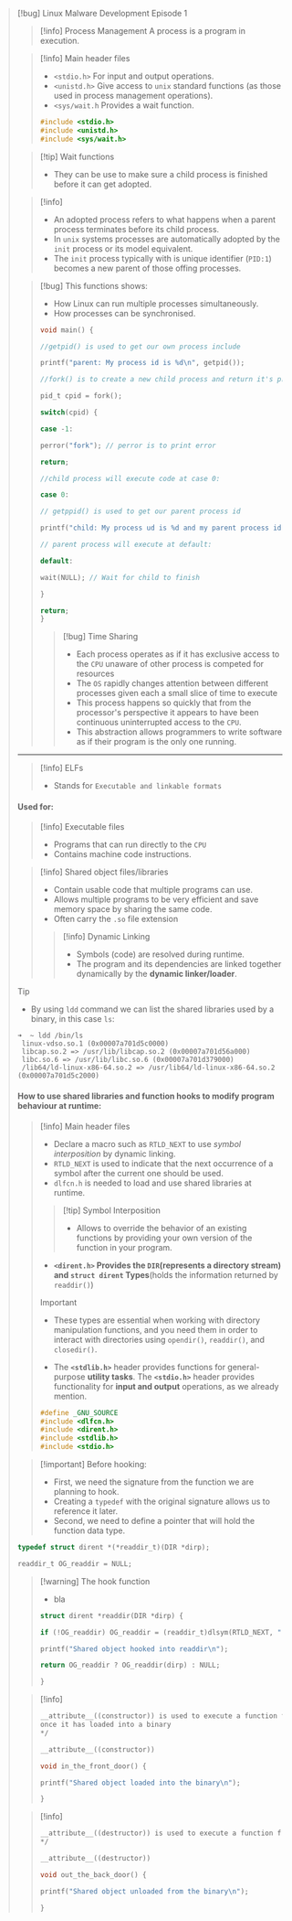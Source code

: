 >[!bug] Linux Malware Development Episode 1
>
>>[!info] Process Management
>>A process is a program in execution.
>
>>[!info] Main header files
>>- `<stdio.h>` For input and output operations.
>>- `<unistd.h>` Give access to `unix` standard functions (as those used in process management operations).
>>- `<sys/wait.h` Provides a wait function. 
>>```c
>>#include <stdio.h>
>>#include <unistd.h>
>>#include <sys/wait.h>
>>```
>
>>[!tip] Wait functions
>>- They can be use to make sure a child process is finished before it can get adopted.
>
>>[!info]
>>- An adopted process refers to what happens when a parent process terminates before its child process.
>>- In `unix` systems processes are automatically adopted by the `init` process or its model equivalent.
>>- The `init` process typically with is unique identifier (`PID:1`) becomes a new parent of those offing processes.
>
>>[!bug] This functions shows:
>>- How Linux can run multiple processes simultaneously.
>>- How processes can be synchronised.
>>```c
>>void main() {
>>
>>//getpid() is used to get our own process include
>>
>>printf("parent: My process id is %d\n", getpid());
>> 
>>//fork() is to create a new child process and return it's process id
>>
>>pid_t cpid = fork();
>>
>>switch(cpid) {
>>
>>case -1:
>>
>>perror("fork"); // perror is to print error
>>
>>return;
>>
>>//child process will execute code at case 0:
>>
>>case 0:
>>
>>// getppid() is used to get our parent process id
>>
>>printf("child: My process ud is %d and my parent process id is %d\n", getpid(), getppid());
>>
>>// parent process will execute at default:
>>
>>default:
>>
>>wait(NULL); // Wait for child to finish
>>
>>}
>>
>>return;
>>}
>>```
>>
>>>[!bug] Time Sharing
>>>- Each process operates as if it has exclusive access to the `CPU` unaware of other process is competed for resources
>>>- The `OS` rapidly changes attention between different processes given each a small slice of time to execute
>>>- This process happens so quickly that from the processor's perspective it appears to have been continuous uninterrupted access to the `CPU`.
>>>- This abstraction allows programmers to write software as if their program is the only one running.
>---
>
>>[!info] ELFs
>>- Stands for `Executable and linkable formats`
>>
>#### Used for:
>>[!info] Executable files
>>- Programs that can run directly to the `CPU` 
>>- Contains machine code instructions.
>
>>[!info] Shared object files/libraries
>>- Contain usable code that multiple programs can use.
>>- Allows multiple programs to be very efficient and save memory space by sharing the same code.
>>- Often carry the `.so` file extension
>>
>>>[!info] Dynamic Linking
>>>- Symbols (code) are resolved during runtime.
>>>- The program and its dependencies are linked together dynamically by the **dynamic linker/loader**.
>
>>[!tip]
>>- By using `ldd` command we can list the shared libraries used by a binary, in this case `ls`:
>>```
>>➜  ~ ldd /bin/ls
>>	linux-vdso.so.1 (0x00007a701d5c0000)
>>	libcap.so.2 => /usr/lib/libcap.so.2 (0x00007a701d56a000)
>>	libc.so.6 => /usr/lib/libc.so.6 (0x00007a701d379000)
>>	/lib64/ld-linux-x86-64.so.2 => /usr/lib64/ld-linux-x86-64.so.2 (0x00007a701d5c2000)
>>```
>#### How to use shared libraries and function hooks to modify program behaviour at runtime:
>>[!info] Main header files
>>- Declare a macro such as `RTLD_NEXT` to use *_symbol interposition_* by dynamic linking.
>>- `RTLD_NEXT` is used to indicate that the next occurrence of a symbol after the current one should be used.
>>- `dlfcn.h` is needed to load and use shared libraries at runtime.
>>
>>>[!tip] Symbol Interposition
>>>- Allows to override the behavior of an existing functions by providing your own version of the function in your program.
>>- **`<dirent.h>` Provides the `DIR`(represents a directory stream) and `struct dirent` Types**(holds the information returned by `readdir()`)
>>>[!important]
>>>- These types are essential when working with directory manipulation functions, and you need them in order to interact with directories using `opendir()`, `readdir()`, and `closedir()`.
>>- The **`<stdlib.h>`** header provides functions for general-purpose **utility tasks**.
>>The **`<stdio.h>`** header provides functionality for **input and output** operations, as we already mention.
>>```c
>>#define _GNU_SOURCE
>>#include <dlfcn.h>
>>#include <dirent.h>
>>#include <stdlib.h>
>>#include <stdio.h>
>>```
>
>>[!important] Before hooking:
>>- First, we need the signature from the function we are planning to hook.
>>- Creating a `typedef` with the original signature allows us to reference it later.
>>- Second, we need to define a pointer that will hold the  function data type.
>
>```c
>typedef struct dirent *(*readdir_t)(DIR *dirp);
>
>readdir_t OG_readdir = NULL;
>```
>
>>[!warning] The hook function
>>- bla
>>```c
>>struct dirent *readdir(DIR *dirp) {
>>
>>if (!OG_readdir) OG_readdir = (readdir_t)dlsym(RTLD_NEXT, "readdir");
>>
>>printf("Shared object hooked into readdir\n");
>>
>>return OG_readdir ? OG_readdir(dirp) : NULL;
>>
>>}
>>```
>
>>[!info]
>>```c
>>__attribute__((constructor)) is used to execute a function from the shared object file
>>once it has loaded into a binary
>>*/
>>
>>__attribute__((constructor))
>>
>>void in_the_front_door() {
>>
>>printf("Shared object loaded into the binary\n");
>>
>>}
>>```
>
>>[!info]
>>```c
>>__attribute__((destructor)) is used to execute a function from the shared object file once it has been unloaded from a binary
>>*/
>>
>>__attribute__((destructor))
>>
>>void out_the_back_door() {
>>
>>printf("Shared object unloaded from the binary\n");
>>
>>}
>>```
